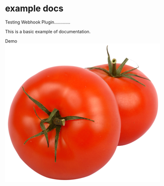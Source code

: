 # example docs

Testing Webhook Plugin.............

This is a basic example of documentation.

Demo ![tomato](./tomato.png)